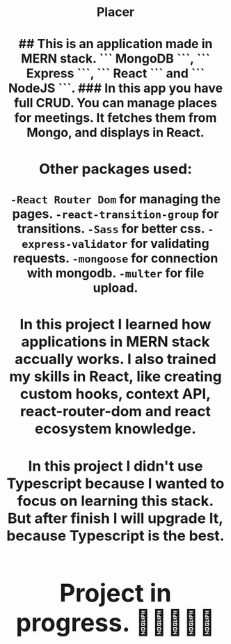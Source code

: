 <div align="center"><h1>Placer<h1><div>
## This is an application made in MERN stack. ``` MongoDB ```, ``` Express ```, ``` React ``` and ``` NodeJS ```. 
### In this app you have full CRUD. You can manage places for meetings. It fetches them from Mongo, and displays in React. 

### Other packages used:
``` -React Router Dom ``` for managing the pages.
``` -react-transition-group ``` for transitions.
``` -Sass ``` for better css.
``` -express-validator ``` for validating requests.
``` -mongoose ``` for connection with mongodb.
``` -multer ``` for file upload.

### In this project I learned how applications in MERN stack accually works. I also trained my skills in React, like creating custom hooks, context API, react-router-dom and react ecosystem knowledge.   

### In this project I didn't use Typescript because I wanted to focus on learning this stack. But after finish I will upgrade It, because Typescript is the best.

# Project in progress. 🔴🔴🔴🔴🔴
